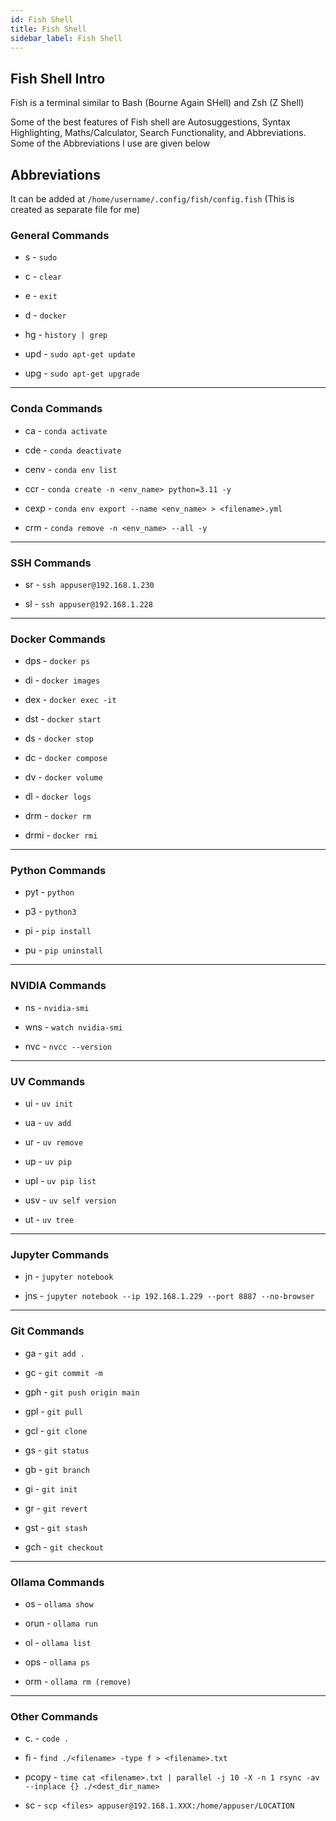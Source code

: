 ```yaml
---
id: Fish Shell
title: Fish Shell
sidebar_label: Fish Shell
---
```


## Fish Shell Intro

Fish is a terminal similar to Bash (Bourne Again SHell) and Zsh (Z Shell)

Some of the best features of Fish shell are Autosuggestions, Syntax Highlighting, Maths/Calculator, Search Functionality, and Abbreviations. Some of the Abbreviations I use are given below

## Abbreviations

It can be added at `/home/username/.config/fish/config.fish` (This is created as separate file for me)

### General Commands

* s - `sudo`

* c - `clear`

* e - `exit`

* d - `docker`

* hg - `history | grep`

* upd - `sudo apt-get update`

* upg - `sudo apt-get upgrade`

---

### Conda Commands

* ca - `conda activate`

* cde - `conda deactivate`

* cenv - `conda env list`

* ccr - `conda create -n <env_name> python=3.11 -y`

* cexp - `conda env export --name <env_name> > <filename>.yml`

* crm - `conda remove -n <env_name> --all -y`

---

### SSH Commands

* sr - `ssh appuser@192.168.1.230`

* sl - `ssh appuser@192.168.1.228`

---

### Docker Commands

* dps - `docker ps`

* di - `docker images`

* dex - `docker exec -it`

* dst - `docker start`

* ds - `docker stop`

* dc - `docker compose`

* dv - `docker volume`

* dl - `docker logs`

* drm - `docker rm`

* drmi - `docker rmi`

---

### Python Commands

* pyt - `python`

* p3 - `python3`

* pi - `pip install`

* pu - `pip uninstall`


---

### NVIDIA Commands

* ns - `nvidia-smi`

* wns - `watch nvidia-smi`

* nvc - `nvcc --version`

---

### UV Commands 

* ui - `uv init`

* ua - `uv add`

* ur - `uv remove`

* up - `uv pip`

* upl - `uv pip list`

* usv - `uv self version`

* ut - `uv tree`

---

### Jupyter Commands

* jn - `jupyter notebook`

* jns - `jupyter notebook --ip 192.168.1.229 --port 8887 --no-browser`

---

### Git Commands

* ga - `git add .`

* gc - `git commit -m`

* gph - `git push origin main`

* gpl - `git pull`

* gcl - `git clone`

* gs - `git status`

* gb - `git branch`

* gi - `git init`

* gr - `git revert`

* gst - `git stash`

* gch - `git checkout`

---

### Ollama Commands

* os - `ollama show`

* orun - `ollama run`

* ol - `ollama list`

* ops - `ollama ps`

* orm - `ollama rm (remove)`

---

### Other Commands

* c. - `code .`

* fi - `find ./<filename> -type f > <filename>.txt`

* pcopy - `time cat <filename>.txt | parallel -j 10 -X -n 1 rsync -av --inplace {} ./<dest_dir_name>`

* sc - `scp <files> appuser@192.168.1.XXX:/home/appuser/LOCATION`
